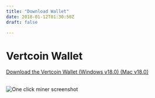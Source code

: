 ```yaml
---
title: "Download Wallet"
date: 2018-01-12T01:30:50Z
draft: false

---
```



<!-- # Desktop Wallet -->










# Vertcoin Wallet

<a href="https://github.com/vertcoin-project/One-Click-Miner/releases/download/1.2.3.0/VertcoinOneClickMinerSetup.msi">Download the Vertcoin Wallet (Windows v18.0) (Mac v18.0)</a>
<br>
<br>

<div class="flex flex-wrap align-center justify-center downloadPicture">
      <div class="w-full sm:w-1/2 md:w-1/3 px-4 mb-12">
        <img src="/images/core.png" alt="One click miner screenshot">
      </div>
</div>








